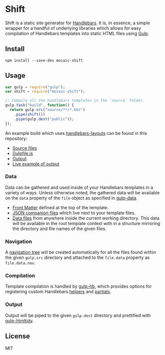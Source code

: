 # Shift

Shift is a static site generator for [Handlebars](http://handlebarsjs.com/). It is, in essence, a simple wrapper for a
handful of underlying libraries which allows for easy compilation of Handlebars templates into static HTML files using
[Gulp](http://gulpjs.com/).

## Install

`npm install --save-dev mosaic-shift`

## Usage

```javascript
var gulp = require("gulp");
var shift = require("mosaic-shift");

// Compile all the handlebars templates in the `source` folder.
gulp.task("build", function() {
  return gulp.src("source/**/*.hbs")
    .pipe(shift())
    .pipe(gulp.dest("public"));
});
```

An example build which uses [handlebars-layouts](https://github.com/shannonmoeller/handlebars-layouts) can be found in
this repository:
- [Source files](https://github.com/solarmosaic/shift/tree/master/example)
- [Gulpfile.js](https://github.com/solarmosaic/shift/blob/master/gulpfile.js)
- [Output](https://github.com/solarmosaic/shift/tree/gh-pages)
- [Live example of output](http://solarmosaic.github.io/shift/)

### Data

Data can be gathered and used inside of your Handlebars templates in a variety of ways. Unless otherwise noted, the
gathered data will be available on the `data` property of the `file` object as specified in
[gulp-data](https://github.com/colynb/gulp-data).

- [Front Matter](https://github.com/kflorence/gulp-data-matter) defined at the top of the template.
- [JSON companion files](https://github.com/kflorence/gulp-data-json) which live next to your template files.
- [Data files](https://github.com/shannonmoeller/gulp-hb#data-stringarraystringobjectfunction) from anywhere inside the
  current working directory. This data will be available in the root template context with in a structure mirroring the
  directory and file names of the given files.

### Navigation

A [navigation tree](https://github.com/jessaustin/gulp-nav) will be created automatically for all the files found within
the given `gulp.src` directory and attached to the `file.data` property as `file.data.nav`.

### Compilation

Template compilation is handled by [gulp-hb](https://github.com/shannonmoeller/gulp-hb), which provides options for
registering custom Handlebars [helpers](http://handlebarsjs.com/block_helpers.html) and
[partials](http://handlebarsjs.com/partials.html).

### Output

Output will be piped to the given `gulp.dest` directory and prettified with
[gulp-htmltidy](https://github.com/ayhankuru/gulp-htmltidy).

## License

MIT
